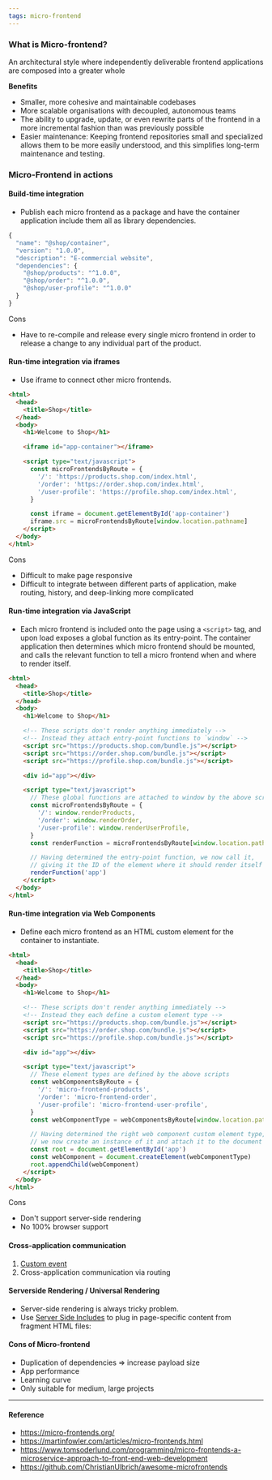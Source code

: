 ```yaml
---
tags: micro-frontend
---
```


### What is Micro-frontend?

An architectural style where independently deliverable frontend applications are
composed into a greater whole

**Benefits**

- Smaller, more cohesive and maintainable codebases
- More scalable organisations with decoupled, autonomous teams
- The ability to upgrade, update, or even rewrite parts of the frontend in a
  more incremental fashion than was previously possible
- Easier maintenance: Keeping frontend repositories small and specialized allows
  them to be more easily understood, and this simplifies long-term maintenance
  and testing.

### Micro-Frontend in actions

#### Build-time integration

- Publish each micro frontend as a package and have the container application
  include them all as library dependencies.

```js
{
  "name": "@shop/container",
  "version": "1.0.0",
  "description": "E-commercial website",
  "dependencies": {
    "@shop/products": "^1.0.0",
    "@shop/order": "^1.0.0",
    "@shop/user-profile": "^1.0.0"
  }
}
```

Cons

- Have to re-compile and release every single micro frontend in order to release
  a change to any individual part of the product.

#### Run-time integration via iframes

- Use iframe to connect other micro frontends.

```html
<html>
  <head>
    <title>Shop</title>
  </head>
  <body>
    <h1>Welcome to Shop</h1>

    <iframe id="app-container"></iframe>

    <script type="text/javascript">
      const microFrontendsByRoute = {
        '/': 'https://products.shop.com/index.html',
        '/order': 'https://order.shop.com/index.html',
        '/user-profile': 'https://profile.shop.com/index.html',
      }

      const iframe = document.getElementById('app-container')
      iframe.src = microFrontendsByRoute[window.location.pathname]
    </script>
  </body>
</html>
```

Cons

- Difficult to make page responsive
- Difficult to integrate between different parts of application, make routing,
  history, and deep-linking more complicated

#### Run-time integration via JavaScript

- Each micro frontend is included onto the page using a `<script>` tag, and upon
  load exposes a global function as its entry-point. The container application
  then determines which micro frontend should be mounted, and calls the relevant
  function to tell a micro frontend when and where to render itself.

```html
<html>
  <head>
    <title>Shop</title>
  </head>
  <body>
    <h1>Welcome to Shop</h1>

    <!-- These scripts don't render anything immediately -->
    <!-- Instead they attach entry-point functions to `window` -->
    <script src="https://products.shop.com/bundle.js"></script>
    <script src="https://order.shop.com/bundle.js"></script>
    <script src="https://profile.shop.com/bundle.js"></script>

    <div id="app"></div>

    <script type="text/javascript">
      // These global functions are attached to window by the above scripts
      const microFrontendsByRoute = {
        '/': window.renderProducts,
        '/order': window.renderOrder,
        '/user-profile': window.renderUserProfile,
      }
      const renderFunction = microFrontendsByRoute[window.location.pathname]

      // Having determined the entry-point function, we now call it,
      // giving it the ID of the element where it should render itself
      renderFunction('app')
    </script>
  </body>
</html>
```

#### Run-time integration via Web Components

- Define each micro frontend as an HTML custom element for the container to
  instantiate.

```html
<html>
  <head>
    <title>Shop</title>
  </head>
  <body>
    <h1>Welcome to Shop</h1>

    <!-- These scripts don't render anything immediately -->
    <!-- Instead they each define a custom element type -->
    <script src="https://products.shop.com/bundle.js"></script>
    <script src="https://order.shop.com/bundle.js"></script>
    <script src="https://profile.shop.com/bundle.js"></script>

    <div id="app"></div>

    <script type="text/javascript">
      // These element types are defined by the above scripts
      const webComponentsByRoute = {
        '/': 'micro-frontend-products',
        '/order': 'micro-frontend-order',
        '/user-profile': 'micro-frontend-user-profile',
      }
      const webComponentType = webComponentsByRoute[window.location.pathname]

      // Having determined the right web component custom element type,
      // we now create an instance of it and attach it to the document
      const root = document.getElementById('app')
      const webComponent = document.createElement(webComponentType)
      root.appendChild(webComponent)
    </script>
  </body>
</html>
```

Cons

- Don't support server-side rendering
- No 100% browser support

#### Cross-application communication

1. [Custom event](https://developer.mozilla.org/en-US/docs/Web/Events/Creating_and_triggering_events)
2. Cross-application communication via routing

#### Serverside Rendering / Universal Rendering

- Server-side rendering is always tricky problem.
- Use [Server Side Includes](https://en.wikipedia.org/wiki/Server_Side_Includes)
  to plug in page-specific content from fragment HTML files:

#### Cons of Micro-frontend

- Duplication of dependencies => increase payload size
- App performance
- Learning curve
- Only suitable for medium, large projects

---

#### Reference

- https://micro-frontends.org/
- https://martinfowler.com/articles/micro-frontends.html
- https://www.tomsoderlund.com/programming/micro-frontends-a-microservice-approach-to-front-end-web-development
- https://github.com/ChristianUlbrich/awesome-microfrontends
